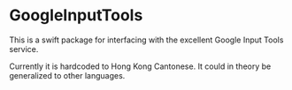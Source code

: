 # GoogleInputTools

This is a swift package for interfacing with the excellent Google Input Tools
service.

Currently it is hardcoded to Hong Kong Cantonese. It could in theory be
generalized to other languages.
